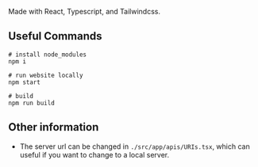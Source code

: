 Made with React, Typescript, and Tailwindcss.

## Useful Commands
```
# install node_modules
npm i

# run website locally
npm start

# build
npm run build
```

## Other information
- The server url can be changed in ``` ./src/app/apis/URIs.tsx ```, 
  which can useful if you want to change to a local server.


